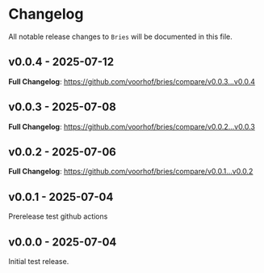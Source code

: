 # Changelog

All notable release changes to `Bries` will be documented in this file.

## v0.0.4 - 2025-07-12

**Full Changelog**: https://github.com/voorhof/bries/compare/v0.0.3...v0.0.4

## v0.0.3 - 2025-07-08

**Full Changelog**: https://github.com/voorhof/bries/compare/v0.0.2...v0.0.3

## v0.0.2 - 2025-07-06

**Full Changelog**: https://github.com/voorhof/bries/compare/v0.0.1...v0.0.2

## v0.0.1 - 2025-07-04

Prerelease test github actions

## v0.0.0 - 2025-07-04

Initial test release.
